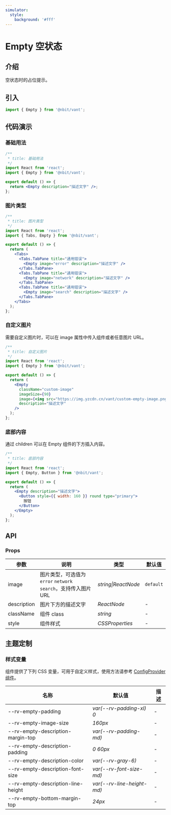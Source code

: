 ```yaml
---
simulator:
  style:
    background: '#fff'
---
```


# Empty 空状态

## 介绍

空状态时的占位提示。

## 引入

```js
import { Empty } from '@nbit/vant';
```

## 代码演示

### 基础用法

```jsx
/**
 * title: 基础用法
 */
import React from 'react';
import { Empty } from '@nbit/vant';

export default () => {
  return <Empty description="描述文字" />;
};
```

### 图片类型

```jsx
/**
 * title: 图片类型
 */
import React from 'react';
import { Tabs, Empty } from '@nbit/vant';

export default () => {
  return (
    <Tabs>
      <Tabs.TabPane title="通用错误">
        <Empty image="error" description="描述文字" />
      </Tabs.TabPane>
      <Tabs.TabPane title="通用错误">
        <Empty image="network" description="描述文字" />
      </Tabs.TabPane>
      <Tabs.TabPane title="通用错误">
        <Empty image="search" description="描述文字" />
      </Tabs.TabPane>
    </Tabs>
  );
};
```

### 自定义图片

需要自定义图片时，可以在 image 属性中传入组件或者任意图片 URL。

```jsx
/**
 * title: 自定义图片
 */
import React from 'react';
import { Empty } from '@nbit/vant';

export default () => {
  return (
    <Empty
      className="custom-image"
      imageSize={90}
      image={<img src="https://img.yzcdn.cn/vant/custom-empty-image.png" />}
      description="描述文字"
    />
  );
};
```

### 底部内容

通过 children 可以在 Empty 组件的下方插入内容。

```jsx
/**
 * title: 底部内容
 */
import React from 'react';
import { Empty, Button } from '@nbit/vant';

export default () => {
  return (
    <Empty description="描述文字">
      <Button style={{ width: 160 }} round type="primary">
        按钮
      </Button>
    </Empty>
  );
};
```

## API

### Props

| 参数 | 说明 | 类型 | 默认值 |
| --- | --- | --- | --- |
| image | 图片类型，可选值为 `error` `network` `search`，支持传入图片 URL | _string\|ReactNode_ | `default` |
| description | 图片下方的描述文字 | _ReactNode_ | - |
| className | 组件 class | _string_ | - |
| style | 组件样式 | _CSSProperties_ | - |

## 主题定制

### 样式变量

组件提供了下列 CSS 变量，可用于自定义样式，使用方法请参考 [ConfigProvider 组件](/components/config-provider)。

| 名称                               | 默认值                     | 描述 |
| ---------------------------------- | -------------------------- | ---- |
| --rv-empty-padding                 | _var(--rv-padding-xl) 0_   | -    |
| --rv-empty-image-size              | _160px_                    | -    |
| --rv-empty-description-margin-top  | _var(--rv-padding-md)_     | -    |
| --rv-empty-description-padding     | _0 60px_                   | -    |
| --rv-empty-description-color       | _var(--rv-gray-6)_         | -    |
| --rv-empty-description-font-size   | _var(--rv-font-size-md)_   | -    |
| --rv-empty-description-line-height | _var(--rv-line-height-md)_ | -    |
| --rv-empty-bottom-margin-top       | _24px_                     | -    |
